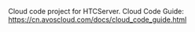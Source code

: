 Cloud code project for HTCServer. Cloud Code Guide: https://cn.avoscloud.com/docs/cloud_code_guide.html